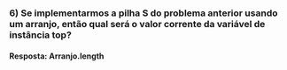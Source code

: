 ### 6) Se implementarmos a pilha S do problema anterior usando um arranjo, então qual será o valor corrente da variável de instância top?

#### Resposta:  Arranjo.length
